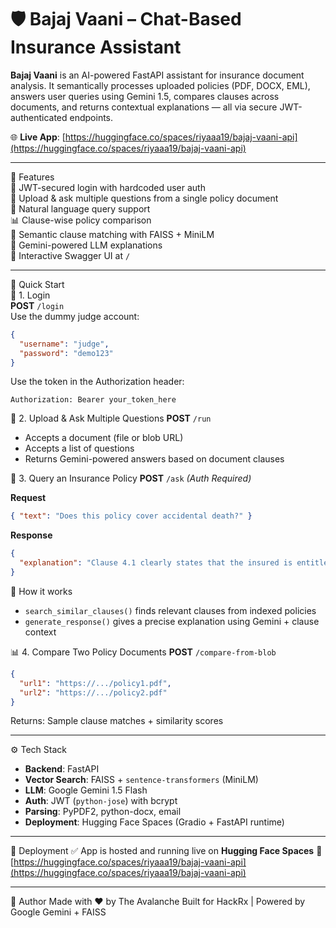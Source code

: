 
# 🛡️ Bajaj Vaani – Chat-Based Insurance Assistant

**Bajaj Vaani** is an AI-powered FastAPI assistant for insurance document analysis. It semantically processes uploaded policies (PDF, DOCX, EML), answers user queries using Gemini 1.5, compares clauses across documents, and returns contextual explanations — all via secure JWT-authenticated endpoints.

🌐 **Live App**: [https://huggingface.co/spaces/riyaaa19/bajaj-vaani-api](https://huggingface.co/spaces/riyaaa19/bajaj-vaani-api)

---

🚀 Features  
🔐 JWT-secured login with hardcoded user auth  
📄 Upload & ask multiple questions from a single policy document  
💬 Natural language query support  
📊 Clause-wise policy comparison  
🧠 Semantic clause matching with FAISS + MiniLM  
🤖 Gemini-powered LLM explanations  
🧪 Interactive Swagger UI at `/`

---

🧪 Quick Start  
🔐 1. Login  
**POST** `/login`  
Use the dummy judge account:

```json
{
  "username": "judge",
  "password": "demo123"
}
````

Use the token in the Authorization header:

```
Authorization: Bearer your_token_here
```

📄 2. Upload & Ask Multiple Questions
**POST** `/run`

* Accepts a document (file or blob URL)
* Accepts a list of questions
* Returns Gemini-powered answers based on document clauses

💬 3. Query an Insurance Policy
**POST** `/ask` *(Auth Required)*

**Request**

```json
{ "text": "Does this policy cover accidental death?" }
```

**Response**

```json
{
  "explanation": "Clause 4.1 clearly states that the insured is entitled to compensation in case of accidental death. This satisfies your query."
}
```

🧠 How it works

* `search_similar_clauses()` finds relevant clauses from indexed policies
* `generate_response()` gives a precise explanation using Gemini + clause context

📊 4. Compare Two Policy Documents
**POST** `/compare-from-blob`

```json
{
  "url1": "https://.../policy1.pdf",
  "url2": "https://.../policy2.pdf"
}
```

Returns: Sample clause matches + similarity scores

---

⚙️ Tech Stack

* **Backend**: FastAPI
* **Vector Search**: FAISS + `sentence-transformers` (MiniLM)
* **LLM**: Google Gemini 1.5 Flash
* **Auth**: JWT (`python-jose`) with bcrypt
* **Parsing**: PyPDF2, python-docx, email
* **Deployment**: Hugging Face Spaces (Gradio + FastAPI runtime)

---

🐳 Deployment
✅ App is hosted and running live on **Hugging Face Spaces**
🔗 [https://huggingface.co/spaces/riyaaa19/bajaj-vaani-api](https://huggingface.co/spaces/riyaaa19/bajaj-vaani-api)

---

👤 Author
Made with ❤️ by The Avalanche
Built for HackRx | Powered by Google Gemini + FAISS



